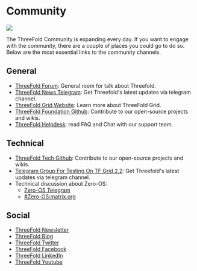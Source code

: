 # Community

![](img/header.png)

The ThreeFold Community is expanding every day. If you want to engage with the community, there are a couple of places you could go to do so. Below are the most essential links to the community channels.

## General

* [ThreeFold Forum](https://forum.threefold.io): General room for talk about Threefold.
* [ThreeFold News Telegram](https://t.me/threefoldnews): Get Threefold's latest updates via telegram channel.
* [ThreeFold Grid Website](https://www.threefold.io): Learn more about ThreeFold Grid.
* [ThreeFold Foundation Github](https://github.com/Threefoldfoundation/): Contribute to our open-source projects and wikis.
* [ThreeFold Helpdesk](https://threefoldfaq.crisp.help/en/): read FAQ and Chat with our support team.

## Technical

* [ThreeFold Tech Github](https://github.com/Threefoldtech/): Contribute to our open-source projects and wikis.
* [Telegram Group For Testing On TF Grid 2.2](https://t.me/joinchat/BwOvOxxgK59GmRoZ2_sM0w): Get Threefold's latest updates via telegram channel.
* Technical discussion about Zero-OS:
  + [Zero-OS Telegram](https://t.me/zero_os_tech)
  + [#Zero-OS:matrix.org](https://app.element.io/#/room/#zero-os:matrix.org)

## Social

* [ThreeFold Newsletter](https://landing.mailerlite.com/webforms/landing/i3m3q8)
* [ThreeFold Blog](https://blog.Threefold.io)
* [ThreeFold Twitter](https://twitter.com/Threefold_io)
* [ThreeFold Facebook](https://facebook.com/Threefold.io)
* [ThreeFold LinkedIn](https://linkedin.com/company/Threefold-foundation/)
* [ThreeFold Youtube](https://youtube.com/c/ThreefoldFoundation)
